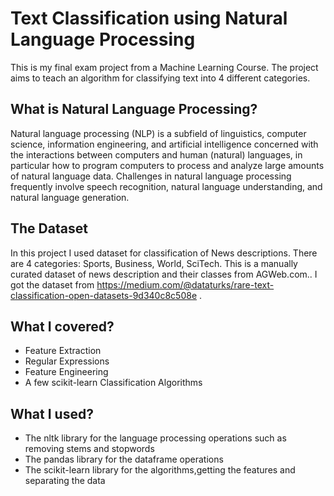 # Text Classification using Natural Language Processing
This is my final exam project from a Machine Learning Course. 
The project aims to teach an algorithm for classifying text into 4 different categories. 

## What is Natural Language Processing?
Natural language processing (NLP) is a subfield of linguistics, computer science, information engineering, and artificial intelligence concerned with the interactions between computers and human (natural) languages, in particular how to program computers to process and analyze large amounts of natural language data. Challenges in natural language processing frequently involve speech recognition, natural language understanding, and natural language generation.

## The Dataset
In this project I used dataset for classification of News descriptions. There are 4 categories: Sports, Business, World, SciTech. This is a manually curated dataset of news description and their classes from AGWeb.com.. I got the dataset from https://medium.com/@dataturks/rare-text-classification-open-datasets-9d340c8c508e .

## What I covered?
  - Feature Extraction
  - Regular Expressions
  - Feature Engineering
  - A few scikit-learn Classification Algorithms

## What I used?
  - The nltk library for the language processing operations such as removing stems and stopwords
  - The pandas library for the dataframe operations
  - The scikit-learn library for the algorithms,getting the features and separating the data

